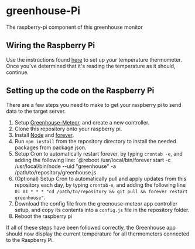 # greenhouse-Pi
The raspberry-pi component of this greenhouse monitor

## Wiring the Raspberry Pi

Use the instructions found [here](https://www.cl.cam.ac.uk/projects/raspberrypi/tutorials/temperature/) to set up your temperature thermometer. Once you've determined that it's reading the temperature as it should, continue. 

## Setting up the code on the Raspberry Pi

There are a few steps you need to make to get your raspberry pi to send data to the target server. 

1. Setup [Greenhouse-Meteor](https://github.com/Architecty/greenhouse-meteor), and create a new controller.
2. Clone this repository onto your raspberry pi. 
3. Install [Node](https://www.digitalocean.com/community/tutorials/how-to-install-node-js-on-an-ubuntu-14-04-server) and [forever](https://www.npmjs.com/package/forever). 
4. Run `npm install` from the repository directory to install the needed packages from package.json. 
5. Setup Cron to automatically restart forever, by typing `crontab -e`, and adding the following line: `@reboot /usr/local/bin/forever start -c /usr/local/bin/node --uid "greenhouse" -a /path/to/repository/greenhouse.js
6. (Optional) Setup Cron to automatically pull and apply updates from this repository each day, by typing `crontab-e`, and adding the following line `01 01 * * * "cd /path/to/repository && git pull && forever restart greenhouse"`.
7. Download the config file from the greenouse-meteor app controller setup, and copy its contents into a `config.js` file in the repository folder.
8. Reboot the raspberry pi

If all of these steps have been followed correctly, the Greenhouse app should now display the current temperature for all thermometers connected to the Raspberry Pi.  

